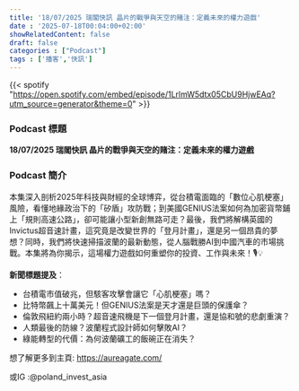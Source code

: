 ```yaml
---
title: '18/07/2025 瑞閣快訊 晶片的戰爭與天空的賭注：定義未來的權力遊戲'
date : '2025-07-18T00:04:00+02:00'
showRelatedContent: false
draft: false
categories : ["Podcast"]
tags : ['播客','快訊']
---
```

{{< spotify "https://open.spotify.com/embed/episode/1LrlmW5dtx05CbU9HjwEAq?utm_source=generator&theme=0" >}}

### Podcast 標題

**18/07/2025 瑞閣快訊 晶片的戰爭與天空的賭注：定義未來的權力遊戲**

### Podcast 簡介

本集深入剖析2025年科技與財經的全球博弈，從台積電面臨的「數位心肌梗塞」風險，看懂地緣政治下的「矽盾」攻防戰；到美國GENIUS法案如何為加密貨幣鋪上「規則高速公路」，卻可能讓小型新創無路可走？最後，我們將解構英國的Invictus超音速計畫，這究竟是改變世界的「登月計畫」，還是另一個昂貴的夢想？同時，我們將快速掃描波蘭的最新動態，從人腦戰勝AI到中國汽車的市場挑戰。本集將為你揭示，這場權力遊戲如何重塑你的投資、工作與未來！🎙️💡

**新聞標題提及**：

*   台積電市值破兆，但駭客攻擊會讓它「心肌梗塞」嗎？
*   比特幣飆上十萬美元！但GENIUS法案是天才還是巨頭的保護傘？
*   倫敦飛紐約兩小時？超音速飛機是下一個登月計畫，還是協和號的悲劇重演？
*   人類最後的防線？波蘭程式設計師如何擊敗AI？
*   綠能轉型的代價：為何波蘭礦工的飯碗正在消失？

想了解更多到主頁: https://aureagate.com/

或IG :@poland_invest_asia